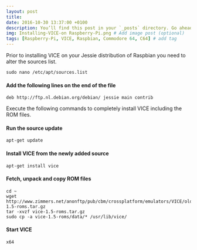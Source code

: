 ```yaml
---
layout: post
title: 
date: 2016-10-30 13:37:00 +0100
description: You’ll find this post in your `_posts` directory. Go ahead and edit it and re-build the site to see your changes. # Add post description (optional)
img: Installing-VICE-on Raspberry-Pi.png # Add image post (optional)
tags: [Raspberry-Pi, VICE, Raspbian, Commodore 64, C64] # add tag
---
```

Prior to installing VICE on your Jessie distribution of Raspbian you need to alter the sources list.

```sudo nano /etc/apt/sources.list```

#### Add the following lines on the end of the file

```deb http://ftp.nl.debian.org/debian/ jessie main contrib```

Execute the following commands to completely install VICE including the ROM files.

#### Run the source update

```apt-get update```

#### Install VICE from the newly added source

```apt-get install vice```

#### Fetch, unpack and copy ROM files

```
cd ~
wget http://www.zimmers.net/anonftp/pub/cbm/crossplatform/emulators/VICE/old/vice-1.5-roms.tar.gz
tar -xvzf vice-1.5-roms.tar.gz
sudo cp -a vice-1.5-roms/data/* /usr/lib/vice/
```

#### Start VICE
```x64```

